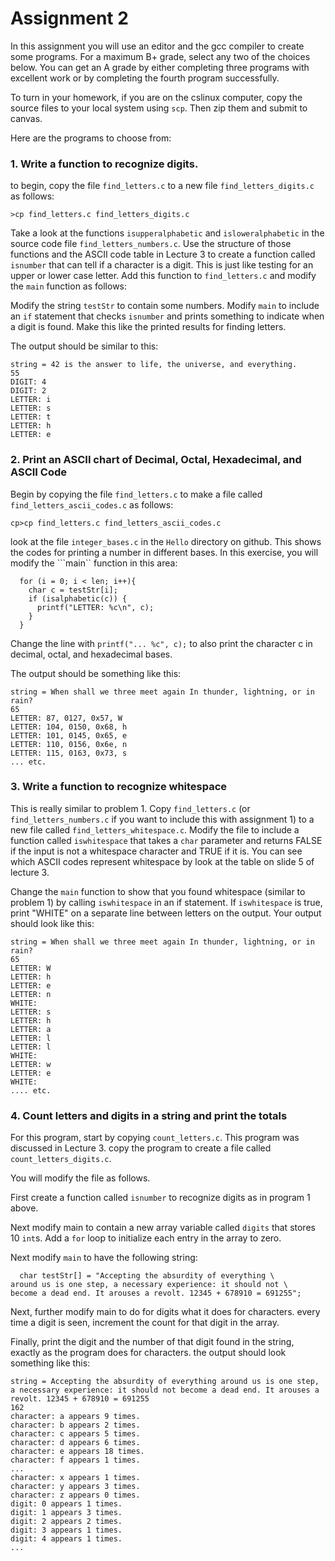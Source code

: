 # Assignment 2

In this assignment you will use an editor and the gcc compiler to create some programs.  For a maximum B+ grade, select any two of the choices below.  You can get an A grade by either completing three programs with excellent work or by completing the fourth program successfully.  

To turn in your homework, if you are on the cslinux computer, copy the source files to your local system using ```scp```.  Then zip them and submit to canvas. 

Here are the programs to choose from:

### 1. Write a function to recognize digits.  
to begin, copy the file ```find_letters.c``` to a new file ```find_letters_digits.c``` as follows:

```
>cp find_letters.c find_letters_digits.c
```

Take a look at the functions ```isupperalphabetic``` and ```isloweralphabetic```  in the source code file ```find_letters_numbers.c```.   Use the structure of those functions and the ASCII code table in Lecture 3 to create a function called ```isnumber``` that can tell if a character is a digit.  This is just like testing for an upper or lower case letter.   Add this function to ```find_letters.c``` and modify the ```main``` function as follows:

Modify the string ```testStr``` to contain some numbers.  Modify ```main``` to include an ```if``` statement that checks ```isnumber``` and prints something to indicate when a digit is found.  Make this like the printed results for finding letters.

The output should be similar to this:

```
string = 42 is the answer to life, the universe, and everything.
55
DIGIT: 4
DIGIT: 2
LETTER: i
LETTER: s
LETTER: t
LETTER: h
LETTER: e
```

### 2. Print an ASCII chart of Decimal, Octal, Hexadecimal, and ASCII Code
Begin by copying the file ```find_letters.c``` to make a file called ```find_letters_ascii_codes.c``` as follows:

```
cp>cp find_letters.c find_letters_ascii_codes.c
```
look at the file ```integer_bases.c``` in the ```Hello``` directory on github.  This shows the codes  for printing a number in different bases.  In this exercise, you will modify the ```main`` function in this area:

```
  for (i = 0; i < len; i++){
    char c = testStr[i];
    if (isalphabetic(c)) {
      printf("LETTER: %c\n", c);
    }
  }
```
Change the line with ```printf("... %c", c);``` to also print the character c in decimal, octal, and hexadecimal bases.

The output should be something like this:

```
string = When shall we three meet again In thunder, lightning, or in rain?
65
LETTER: 87, 0127, 0x57, W
LETTER: 104, 0150, 0x68, h
LETTER: 101, 0145, 0x65, e
LETTER: 110, 0156, 0x6e, n
LETTER: 115, 0163, 0x73, s
... etc.
```

### 3. Write a function to recognize whitespace
This is really similar to problem 1.  Copy ```find_letters.c``` (or ```find_letters_numbers.c``` if you want to include this with assignment 1) to a new file called ```find_letters_whitespace.c```.  Modify the file to include a function called ```iswhitespace``` that takes a ```char``` parameter and returns FALSE if the input is not a whitespace character and TRUE if it is.  You can see which ASCII codes represent whitespace by look at the table on slide 5 of lecture 3.  

Change the ```main``` function to show that you found whitespace (similar to problem 1) by calling ```iswhitespace``` in an if statement.  If ```iswhitespace``` is true, print "WHITE" on a separate line between letters on the output.  Your output should look like this:

```
string = When shall we three meet again In thunder, lightning, or in rain?
65
LETTER: W
LETTER: h
LETTER: e
LETTER: n
WHITE:
LETTER: s
LETTER: h
LETTER: a
LETTER: l
LETTER: l
WHITE:
LETTER: w
LETTER: e
WHITE:
.... etc.
```
### 4. Count letters and digits in a string and print the totals
For this program, start by copying ```count_letters.c```.  This program was discussed in Lecture 3.  copy the program to create a file called ```count_letters_digits.c```.  

You will modify the file as follows.

First create a function called ```isnumber``` to recognize digits as in program 1 above.

Next modify main to contain a new array variable called ```digits``` that stores 10 ```int```s.  Add a ```for``` loop to initialize each entry in the array to zero.

Next modify ```main``` to have the following string:

````
  char testStr[] = "Accepting the absurdity of everything \
around us is one step, a necessary experience: it should not \
become a dead end. It arouses a revolt. 12345 + 678910 = 691255";
````

Next, further modify main to do for digits what it does for characters.  every time a digit is seen, increment the count for that digit in the array.

Finally, print the digit and the number of that digit found in the string, exactly as the program does for characters.  the output should look something like this:

```
string = Accepting the absurdity of everything around us is one step, a necessary experience: it should not become a dead end. It arouses a revolt. 12345 + 678910 = 691255
162
character: a appears 9 times.
character: b appears 2 times.
character: c appears 5 times.
character: d appears 6 times.
character: e appears 18 times.
character: f appears 1 times.
...
character: x appears 1 times.
character: y appears 3 times.
character: z appears 0 times.
digit: 0 appears 1 times.
digit: 1 appears 3 times.
digit: 2 appears 2 times.
digit: 3 appears 1 times.
digit: 4 appears 1 times.
...
```


